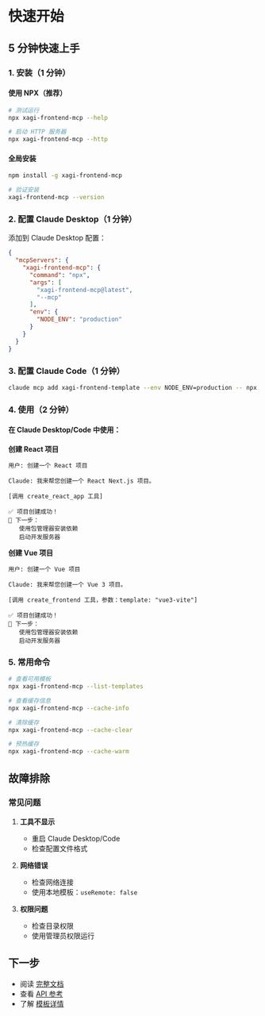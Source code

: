 # 快速开始

## 5 分钟快速上手

### 1. 安装（1 分钟）

#### 使用 NPX（推荐）

```bash
# 测试运行
npx xagi-frontend-mcp --help

# 启动 HTTP 服务器
npx xagi-frontend-mcp --http
```

#### 全局安装

```bash
npm install -g xagi-frontend-mcp

# 验证安装
xagi-frontend-mcp --version
```

### 2. 配置 Claude Desktop（1 分钟）

添加到 Claude Desktop 配置：

```json
{
  "mcpServers": {
    "xagi-frontend-mcp": {
      "command": "npx",
      "args": [
        "xagi-frontend-mcp@latest",
        "--mcp"
      ],
      "env": {
        "NODE_ENV": "production"
      }
    }
  }
}
```

### 3. 配置 Claude Code（1 分钟）

```bash
claude mcp add xagi-frontend-template --env NODE_ENV=production -- npx xagi-frontend-mcp@latest --mcp
```

### 4. 使用（2 分钟）

#### 在 Claude Desktop/Code 中使用：

**创建 React 项目**
```
用户: 创建一个 React 项目

Claude: 我来帮您创建一个 React Next.js 项目。

[调用 create_react_app 工具]

✅ 项目创建成功！
🚀 下一步：
   使用包管理器安装依赖
   启动开发服务器
```

**创建 Vue 项目**
```
用户: 创建一个 Vue 项目

Claude: 我来帮您创建一个 Vue 3 项目。

[调用 create_frontend 工具，参数：template: "vue3-vite"]

✅ 项目创建成功！
🚀 下一步：
   使用包管理器安装依赖
   启动开发服务器
```

### 5. 常用命令

```bash
# 查看可用模板
npx xagi-frontend-mcp --list-templates

# 查看缓存信息
npx xagi-frontend-mcp --cache-info

# 清除缓存
npx xagi-frontend-mcp --cache-clear

# 预热缓存
npx xagi-frontend-mcp --cache-warm
```

## 故障排除

### 常见问题

1. **工具不显示**
   - 重启 Claude Desktop/Code
   - 检查配置文件格式

2. **网络错误**
   - 检查网络连接
   - 使用本地模板：`useRemote: false`

3. **权限问题**
   - 检查目录权限
   - 使用管理员权限运行

## 下一步

- 阅读 [完整文档](README.md)
- 查看 [API 参考](docs/API.md)
- 了解 [模板详情](docs/TEMPLATES.md)